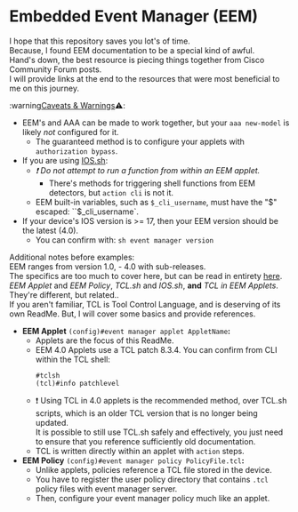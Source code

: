 # Embedded Event Manager \(EEM\)

I hope that this repository saves you lot's of time.    
Because, I found EEM documentation to be a special kind of awful.    
Hand's down, the best resource is piecing things together from Cisco Community Forum posts.    
I will provide links at the end to the resources that were most beneficial to me on this journey.   

:warning<ins>Caveats & Warnings</ins>:warning:\:     
- EEM's and AAA can be made to work together, but your `aaa new-model` is likely *not* configured for it.     
   - The guaranteed method is to configure your applets with `authorization bypass`.     
- If you are using [IOS.sh](https://github.com/plmcdowe/Cisco-and-Bash):
   - *:exclamation: Do not attempt to run a function from within an EEM applet.*     
      - There's methods for triggering shell functions from EEM detectors, but `action cli` is not it.    
   - EEM built-in variables, such as `$_cli_username`, must have the "$" escaped: ``$_cli_username`.    
- If your device's IOS version is >= 17, then your EEM version should be the latest (4.0).
   - You can confirm with: `sh event manager version`    


Additional notes before examples:     
EEM ranges from version 1.0, - 4.0 with sub-releases.    
The specifics are too much to cover here, but can be read in entirety [here](https://www.cisco.com/c/en/us/td/docs/routers/ios/config/17-x/syst-mgmt/b-system-management/m_eem-overview.html).     
*EEM Applet* and *EEM Policy*, *TCL.sh* and *IOS.sh*, **and** *TCL in EEM Applets*. They're different, but related..    
If you aren't familiar, TCL is Tool Control Language, and is deserving of its own ReadMe. But, I will cover some basics and provide references.    
- **EEM Applet** `(config)#event manager applet AppletName`**:**    
   - Applets are the focus of this ReadMe.    
   - EEM 4.0 Applets use a TCL patch 8.3.4. You can confirm from CLI within the TCL shell:    
      ```
      #tclsh
      (tcl)#info patchlevel
      ```
   - :exclamation: Using TCL in 4.0 applets is the recommended method, over TCL.sh scripts, which is an older TCL version that is no longer being updated.    
      It is possible to still use TCL.sh safely and effectively, you just need to ensure that you reference sufficiently old documentation.    
   - TCL is written directly within an applet with `action` steps.    
- **EEM Policy** `(config)#event manager policy PolicyFile.tcl`**:**    
   - Unlike applets, policies reference a TCL file stored in the device.    
   - You have to register the user policy directory that contains `.tcl` policy files with event manager server.     
   - Then, configure your event manager policy much like an applet.    


